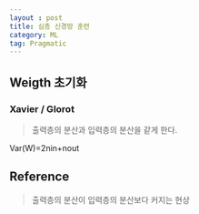 ```yaml
---
layout : post
title: 심층 신경망 훈련
category: ML
tag: Pragmatic
---
```


## Weigth 초기화
### Xavier / Glorot
 > 출력층의 분산과 입력층의 분산을 같게 한다.
 
Var(W)=2nin+nout

## Reference
 > 출력층의 분산이 입력층의 분산보다 커지는 현상
